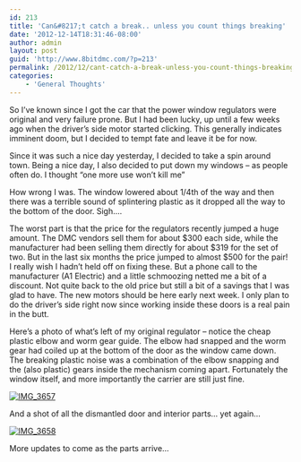 ```yaml
---
id: 213
title: 'Can&#8217;t catch a break.. unless you count things breaking'
date: '2012-12-14T18:31:46-08:00'
author: admin
layout: post
guid: 'http://www.8bitdmc.com/?p=213'
permalink: /2012/12/cant-catch-a-break-unless-you-count-things-breaking/
categories:
    - 'General Thoughts'
---
```


So I’ve known since I got the car that the power window regulators were original and very failure prone. But I had been lucky, up until a few weeks ago when the driver’s side motor started clicking. This generally indicates imminent doom, but I decided to tempt fate and leave it be for now.

Since it was such a nice day yesterday, I decided to take a spin around town. Being a nice day, I also decided to put down my windows – as people often do. I thought “one more use won’t kill me”

How wrong I was. The window lowered about 1/4th of the way and then there was a terrible sound of splintering plastic as it dropped all the way to the bottom of the door. Sigh….

The worst part is that the price for the regulators recently jumped a huge amount. The DMC vendors sell them for about $300 each side, while the manufacturer had been selling them directly for about $319 for the set of two. But in the last six months the price jumped to almost $500 for the pair! I really wish I hadn’t held off on fixing these. But a phone call to the manufacturer (A1 Electric) and a little schmoozing netted me a bit of a discount. Not quite back to the old price but still a bit of a savings that I was glad to have. The new motors should be here early next week. I only plan to do the driver’s side right now since working inside these doors is a real pain in the butt.

Here’s a photo of what’s left of my original regulator – notice the cheap plastic elbow and worm gear guide. The elbow had snapped and the worm gear had coiled up at the bottom of the door as the window came down. The breaking plastic noise was a combination of the elbow snapping and the (also plastic) gears inside the mechanism coming apart. Fortunately the window itself, and more importantly the carrier are still just fine.

[![](https://jonnyborbs.github.io/assets/images/2012/12/IMG_3657-300x225.jpg "IMG_3657")](https://jonnyborbs.github.io/assets/images/2012/12/IMG_3657.jpg)

And a shot of all the dismantled door and interior parts… yet again…

[![](https://jonnyborbs.github.io/assets/images/2012/12/IMG_3658-300x225.jpg "IMG_3658")](https://jonnyborbs.github.io/assets/images/2012/12/IMG_3658.jpg)

More updates to come as the parts arrive…